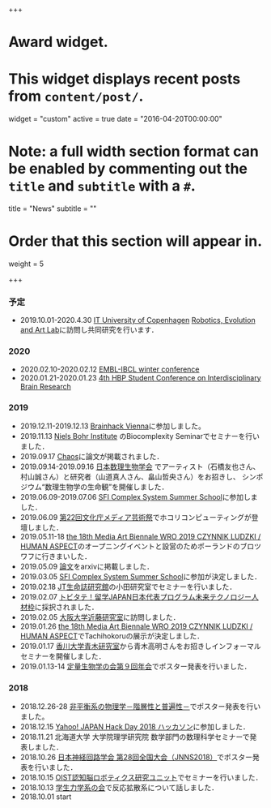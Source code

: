 +++
# Award widget.
# This widget displays recent posts from `content/post/`.
widget = "custom"
active = true
date = "2016-04-20T00:00:00"

# Note: a full width section format can be enabled by commenting out the `title` and `subtitle` with a `#`.
 title = "News"
 subtitle = ""

# Order that this section will appear in.
weight = 5

+++
### 予定   
- 2019.10.01-2020.4.30 [IT University of Copenhagen](https://en.itu.dk/) [Robotics, Evolution and Art Lab](https://real.itu.dk/)に訪問し共同研究を行います．

### 2020
- 2020.02.10-2020.02.12 [EMBL-IBCL winter conference](https://events.ibecbarcelona.eu/embl-ibec-winter-conference/speakers/)
- 2020.01.21-2020.01.23 [4th HBP Student Conference on Interdisciplinary Brain Research](https://www.humanbrainproject.eu/en/education/participatecollaborate/student-conference/4th-student-conference/)

### 2019
- 2019.12.11-2019.12.13 [Brainhack Vienna](https://brainhack-vienna.github.io/)に参加しました。
- 2019.11.13 [Niels Bohr Institute](https://www.nbi.ku.dk/english/) のBiocomplexity Seminarでセミナーを行いました．
- 2019.09.17 [Chaos](https://aip.scitation.org/doi/10.1063/1.5108838?ai=1gvoi&mi=3ricys&af=R&feed=most-recent&)に論文が掲載されました．
- 2019.09.14-2019.09.16 [日本数理生物学会](https://sites.google.com/view/jsmb2019conference/%E6%97%A5%E7%A8%8B%E3%83%97%E3%83%AD%E3%82%B0%E3%83%A9%E3%83%A0) でアーティスト（石橋友也さん、村山誠さん）と研究者（山道真人さん、畠山哲央さん）をお招きし、 シンポジウム“数理生物学の生命観”を開催しました．
- 2019.06.09-2019.07.06 [SFI Complex System Summer School](https://www.santafe.edu/engage/learn/schools/sfi-complex-systems-summer-school)に参加しました．
- 2019.06.09 [第22回文化庁メディア芸術祭](https://jmaf-arthackday.peatix.com/)でホコリコンピューティングが登壇しました．
- 2019.05.11-18 [the 18th Media Art Biennale WRO 2019 CZYNNIK LUDZKI / HUMAN ASPECT](https://wrocenter.pl/en/wro2019/)のオープニングイベントと設営のためポーランドのブロツワフに行きまいした．
- 2019.05.09 [論文](https://arxiv.org/abs/1905.02927)をarxivに掲載しました．  
- 2019.03.05 [SFI Complex System Summer School](https://www.santafe.edu/engage/learn/schools/sfi-complex-systems-summer-school)に参加が決定しました．  
- 2019.02.18 [JT生命誌研究館](http://www.brh.co.jp/research/lab04/)の小田研究室でセミナーを行いました．  
- 2019.02.07 [トビタテ！留学JAPAN日本代表プログラム未来テクノロジー人材枠](https://www.tobitate.mext.go.jp/univ/program/tech/index.html)に採択されました．
- 2019.02.05 [大阪大学近藤研究室](https://www.fbs-osaka-kondolabo.net/)に訪問しました．
- 2019.01.26 [the 18th Media Art Biennale WRO 2019 CZYNNIK LUDZKI / HUMAN ASPECT](https://wrocenter.pl/en/wro2019/)でTachihokoruの展示が決定しました．
- 2019.01.17 [香川大学青木研究室](http://www.ed.kagawa-u.ac.jp/~aoki/)から青木高明さんをお招きしインフォーマルセミナーを開催しました．
- 2019.01.13-14 [定量生物学の会第９回年会](https://q-bio.jp/wiki/%E7%AC%AC%E4%B9%9D%E5%9B%9E%E5%B9%B4%E4%BC%9A)でポスター発表を行いました．

### 2018
- 2018.12.26-28 [非平衡系の物理学－階層性と普遍性－](http://ithems-stamp-wg.riken.jp/workshop/noneq-workshop-2018/home/index.html)でポスター発表を行いました。
- 2018.12.15 [Yahoo! JAPAN Hack Day 2018 ハッカソン](https://hackday.connpass.com/event/103624/)に参加しました．
- 2018.11.21 北海道大学 大学院理学研究院 数学部門の数理科学セミナーで発表しました．
- 2018.10.26 [日本神経回路学会 第28回全国大会（JNNS2018）](http://jnns.org/conference/2018/ja/home.html)でポスター発表を行いました．
- 2018.10.15 [OIST認知脳ロボティクス研究ユニット](https://groups.oist.jp/ja/cnru)でセミナーを行いました．
- 2018.10.13 [学生力学系の会](https://www.kokuchpro.com/event/6a3a52de2279c7d0f1dbcec791a4faeb/)で反応拡散系について話しました．
- 2018.10.01 start
